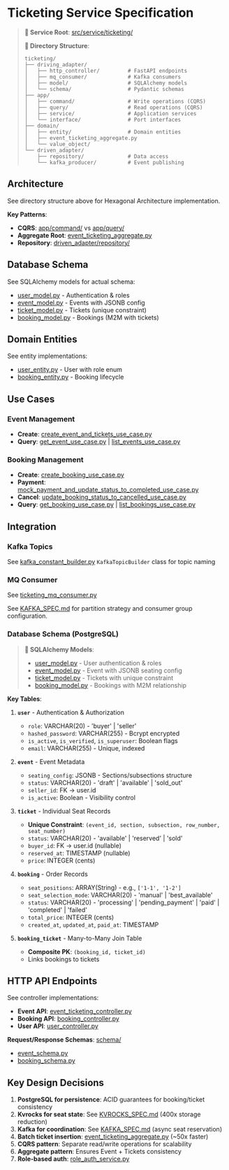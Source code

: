 # Ticketing Service Specification

> **📂 Service Root**: [src/service/ticketing/](../src/service/ticketing/)
>
> **📁 Directory Structure**:
> ```
> ticketing/
> ├── driving_adapter/
> │   ├── http_controller/         # FastAPI endpoints
> │   ├── mq_consumer/             # Kafka consumers
> │   ├── model/                   # SQLAlchemy models
> │   └── schema/                  # Pydantic schemas
> ├── app/
> │   ├── command/                 # Write operations (CQRS)
> │   ├── query/                   # Read operations (CQRS)
> │   ├── service/                 # Application services
> │   └── interface/               # Port interfaces
> ├── domain/
> │   ├── entity/                  # Domain entities
> │   ├── event_ticketing_aggregate.py
> │   └── value_object/
> └── driven_adapter/
>     ├── repository/              # Data access
>     └── kafka_producer/          # Event publishing
> ```

## Architecture

See directory structure above for Hexagonal Architecture implementation.

**Key Patterns**:
- **CQRS**: [app/command/](../src/service/ticketing/app/command/) vs [app/query/](../src/service/ticketing/app/query/)
- **Aggregate Root**: [event_ticketing_aggregate.py](../src/service/ticketing/domain/event_ticketing_aggregate.py)
- **Repository**: [driven_adapter/repository/](../src/service/ticketing/driven_adapter/repository/)

## Database Schema

See SQLAlchemy models for actual schema:
- [user_model.py](../src/service/ticketing/driven_adapter/model/user_model.py) - Authentication & roles
- [event_model.py](../src/service/ticketing/driven_adapter/model/event_model.py) - Events with JSONB config
- [ticket_model.py](../src/service/ticketing/driven_adapter/model/ticket_model.py) - Tickets (unique constraint)
- [booking_model.py](../src/service/ticketing/driven_adapter/model/booking_model.py) - Bookings (M2M with tickets)

## Domain Entities

See entity implementations:
- [user_entity.py](../src/service/ticketing/domain/entity/user_entity.py) - User with role enum
- [booking_entity.py](../src/service/ticketing/domain/entity/booking_entity.py) - Booking lifecycle

## Use Cases

### Event Management
- **Create**: [create_event_and_tickets_use_case.py](../src/service/ticketing/app/command/create_event_and_tickets_use_case.py)
- **Query**: [get_event_use_case.py](../src/service/ticketing/app/query/get_event_use_case.py) | [list_events_use_case.py](../src/service/ticketing/app/query/list_events_use_case.py)

### Booking Management
- **Create**: [create_booking_use_case.py](../src/service/ticketing/app/command/create_booking_use_case.py)
- **Payment**: [mock_payment_and_update_status_to_completed_use_case.py](../src/service/ticketing/app/command/mock_payment_and_update_status_to_completed_use_case.py)
- **Cancel**: [update_booking_status_to_cancelled_use_case.py](../src/service/ticketing/app/command/update_booking_status_to_cancelled_use_case.py)
- **Query**: [get_booking_use_case.py](../src/service/ticketing/app/query/get_booking_use_case.py) | [list_bookings_use_case.py](../src/service/ticketing/app/query/list_bookings_use_case.py)

## Integration

### Kafka Topics
See [kafka_constant_builder.py](../src/platform/message_queue/kafka_constant_builder.py) `KafkaTopicBuilder` class for topic naming

### MQ Consumer
See [ticketing_mq_consumer.py](../src/service/ticketing/driving_adapter/mq_consumer/ticketing_mq_consumer.py)

See [KAFKA_SPEC.md](KAFKA_SPEC.md) for partition strategy and consumer group configuration.

### Database Schema (PostgreSQL)

> **📁 SQLAlchemy Models**:
> - [user_model.py](../src/service/ticketing/driven_adapter/model/user_model.py) - User authentication & roles
> - [event_model.py](../src/service/ticketing/driven_adapter/model/event_model.py) - Event with JSONB seating config
> - [ticket_model.py](../src/service/ticketing/driven_adapter/model/ticket_model.py) - Tickets with unique constraint
> - [booking_model.py](../src/service/ticketing/driven_adapter/model/booking_model.py) - Bookings with M2M relationship

**Key Tables**:

1. **`user`** - Authentication & Authorization
   - `role`: VARCHAR(20) - 'buyer' | 'seller'
   - `hashed_password`: VARCHAR(255) - Bcrypt encrypted
   - `is_active`, `is_verified`, `is_superuser`: Boolean flags
   - `email`: VARCHAR(255) - Unique, indexed

2. **`event`** - Event Metadata
   - `seating_config`: JSONB - Sections/subsections structure
   - `status`: VARCHAR(20) - 'draft' | 'available' | 'sold_out'
   - `seller_id`: FK → user.id
   - `is_active`: Boolean - Visibility control

3. **`ticket`** - Individual Seat Records
   - **Unique Constraint**: `(event_id, section, subsection, row_number, seat_number)`
   - `status`: VARCHAR(20) - 'available' | 'reserved' | 'sold'
   - `buyer_id`: FK → user.id (nullable)
   - `reserved_at`: TIMESTAMP (nullable)
   - `price`: INTEGER (cents)

4. **`booking`** - Order Records
   - `seat_positions`: ARRAY(String) - e.g., `['1-1', '1-2']`
   - `seat_selection_mode`: VARCHAR(20) - 'manual' | 'best_available'
   - `status`: VARCHAR(20) - 'processing' | 'pending_payment' | 'paid' | 'completed' | 'failed'
   - `total_price`: INTEGER (cents)
   - `created_at`, `updated_at`, `paid_at`: TIMESTAMP

5. **`booking_ticket`** - Many-to-Many Join Table
   - **Composite PK**: `(booking_id, ticket_id)`
   - Links bookings to tickets

## HTTP API Endpoints

See controller implementations:
- **Event API**: [event_ticketing_controller.py](../src/service/ticketing/driving_adapter/http_controller/event_ticketing_controller.py)
- **Booking API**: [booking_controller.py](../src/service/ticketing/driving_adapter/http_controller/booking_controller.py)
- **User API**: [user_controller.py](../src/service/ticketing/driving_adapter/http_controller/user_controller.py)

**Request/Response Schemas**: [schema/](../src/service/ticketing/driving_adapter/schema/)
- [event_schema.py](../src/service/ticketing/driving_adapter/schema/event_schema.py)
- [booking_schema.py](../src/service/ticketing/driving_adapter/schema/booking_schema.py)

## Key Design Decisions

1. **PostgreSQL for persistence**: ACID guarantees for booking/ticket consistency
2. **Kvrocks for seat state**: See [KVROCKS_SPEC.md](KVROCKS_SPEC.md) (400x storage reduction)
3. **Kafka for coordination**: See [KAFKA_SPEC.md](KAFKA_SPEC.md) (async seat reservation)
4. **Batch ticket insertion**: [event_ticketing_aggregate.py](../src/service/ticketing/domain/event_ticketing_aggregate.py) (~50x faster)
5. **CQRS pattern**: Separate read/write operations for scalability
6. **Aggregate pattern**: Ensures Event + Tickets consistency
7. **Role-based auth**: [role_auth_service.py](../src/service/ticketing/app/service/role_auth_service.py)
